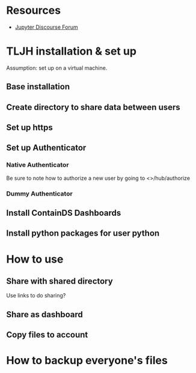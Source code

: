 # Resources

- [Jupyter Discourse Forum](https://discourse.jupyter.org/)

# TLJH installation & set up

Assumption: set up on a virtual machine.

## Base installation

## Create directory to share data between users

## Set up https

## Set up Authenticator

### Native Authenticator

Be sure to note how to authorize a new user by going to <>/hub/authorize

### Dummy Authenticator

## Install ContainDS Dashboards

## Install python packages for user python

# How to use

## Share with shared directory

Use links to do sharing?

## Share as dashboard

## Copy files to account


# How to backup everyone's files

